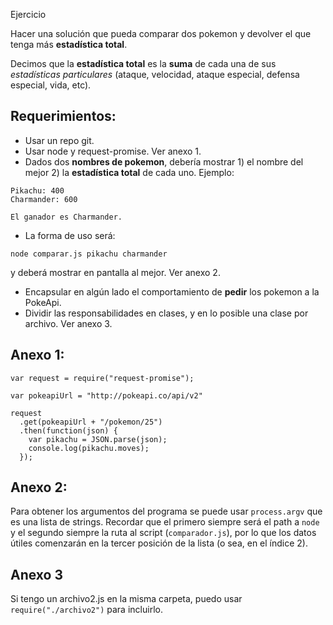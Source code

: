  Ejercicio

Hacer una solución que pueda comparar dos pokemon y devolver el que tenga más **estadística total**.

Decimos que la **estadística total** es la **suma** de cada una de sus *estadísticas particulares* (ataque, velocidad, ataque especial, defensa especial, vida, etc).

## Requerimientos:
- Usar un repo git.
- Usar node y request-promise. Ver anexo 1.
- Dados dos **nombres de pokemon**, debería mostrar 1) el nombre del mejor 2) la **estadística total** de cada uno. Ejemplo:
```
Pikachu: 400
Charmander: 600

El ganador es Charmander.
```

- La forma de uso será:
```
node comparar.js pikachu charmander
```
y deberá mostrar en pantalla al mejor. Ver anexo 2.

- Encapsular en algún lado el comportamiento de **pedir** los pokemon a la PokeApi.
- Dividir las responsabilidades en clases, y en lo posible una clase por archivo. Ver anexo 3.

## Anexo 1:
```
var request = require("request-promise");

var pokeapiUrl = "http://pokeapi.co/api/v2"

request
  .get(pokeapiUrl + "/pokemon/25")
  .then(function(json) {
    var pikachu = JSON.parse(json);
    console.log(pikachu.moves);
  });
```

## Anexo 2:
Para obtener los argumentos del programa se puede usar `process.argv` que es una lista de strings. Recordar que el primero siempre será el path a `node` y el segundo siempre la ruta al script (`comparador.js`), por lo que los datos útiles comenzarán en la tercer posición de la lista (o sea, en el índice 2).

## Anexo 3
Si tengo un archivo2.js en la misma carpeta, puedo usar `require("./archivo2")` para incluirlo.
